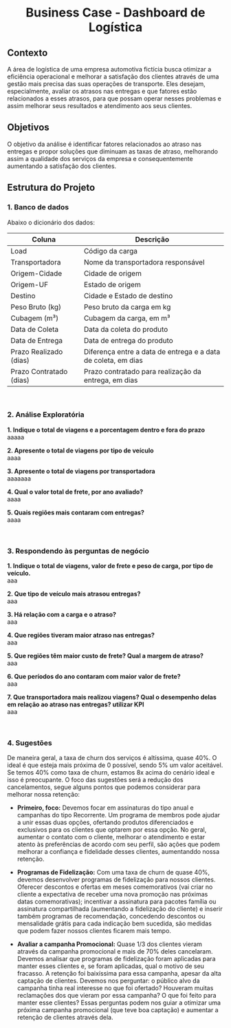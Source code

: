 <h1 align="center">Business Case - Dashboard de Logística</h1>

## Contexto
A área de logística de uma empresa automotiva fictícia busca otimizar a eficiência operacional e melhorar a satisfação dos clientes através de uma gestão mais precisa das suas operações de transporte. Eles desejam, especialmente, avaliar os atrasos nas entregas e que fatores estão relacionados a esses atrasos, para que possam operar nesses problemas e assim melhorar seus resultados e atendimento aos seus clientes.

## Objetivos
O objetivo da análise é identificar fatores relacionados ao atraso nas entregas e propor soluções que diminuam as taxas de atraso, melhorando assim a qualidade dos serviços da empresa e consequentemente aumentando a satisfação dos clientes.

## Estrutura do Projeto
### 1. Banco de dados
Abaixo o dicionário dos dados:

| Coluna | Descrição |
|--------|-----------|
| Load                    | Código da carga |
| Transportadora          | Nome da transportadora responsável |
| Origem-Cidade           | Cidade de origem |
| Origem-UF               | Estado de origem |
| Destino                 | Cidade e Estado de destino |
| Peso Bruto (kg)         | Peso bruto da carga em kg |
| Cubagem (m³)            | Cubagem da carga, em m³ |
| Data de Coleta          | Data da coleta do produto |
| Data de Entrega         | Data de entrega do produto |
| Prazo Realizado (dias)  | Diferença entre a data de entrega e a data de coleta, em dias |
| Prazo Contratado (dias) | Prazo contratado para realização da entrega, em dias |

<br>

### 2. Análise Exploratória

**1. Indique o total de viagens e a porcentagem dentro e fora do prazo**  
aaaaa

**2. Apresente o total de viagens por tipo de veículo**  
aaaa

**3. Apresente o total de viagens por transportadora**  
aaaaaaa

**4. Qual o valor total de frete, por ano avaliado?**  
aaaa

**5. Quais regiões mais contaram com entregas?**  
aaaa

<br>

### 3. Respondendo às perguntas de negócio

**1. Indique o total de viagens, valor de frete e peso de carga, por tipo de veículo.**  
aaa

**2. Que tipo de veículo mais atrasou entregas?**  
aaa

**3. Há relação com a carga e o atraso?**  
aaa

**4. Que regiões tiveram maior atraso nas entregas?**  
aaa

**5. Que regiões têm maior custo de frete? Qual a margem de atraso?**  
aaa

**6. Que períodos do ano contaram com maior valor de frete?**  
aaa

**7. Que transportadora mais realizou viagens? Qual o desempenho delas em relação ao atraso nas entregas? utilizar KPI**  
aaa


<br>

### 4. Sugestões
De maneira geral, a taxa de churn dos serviços é altíssima, quase 40%. O ideal é que esteja mais próxima de 0 possível, sendo 5% um valor aceitável. Se temos 40% como taxa de churn, estamos 8x acima do cenário ideal e isso é preocupante. O foco das sugestões será a redução dos cancelamentos, segue alguns pontos que podemos considerar para melhorar nossa retenção:

* **Primeiro, foco:** Devemos focar em assinaturas do tipo anual e campanhas do tipo Recorrente. Um programa de membros pode ajudar a unir essas duas opções, ofertando produtos diferenciados e exclusivos para os clientes que optarem por essa opção. No geral, aumentar o contato com o cliente, melhorar o atendimento e estar atento às preferências de acordo com seu perfil, são ações que podem melhorar a confiança e fidelidade desses clientes, aumentanddo nossa retenção.

* **Programas de Fidelização:** Com uma taxa de churn de quase 40%, devemos desenvolver programas de fidelização para nossos clientes. Oferecer descontos e ofertas em meses comemorativos (vai criar no cliente a expectativa de receber uma nova promoção nas próximas datas comemorativas); incentivar a assinatura para pacotes família ou assinatura compartilhada (aumentando a fidelização do cliente) e inserir também programas de recomendação, concedendo descontos ou mensalidade grátis para cada indicação bem sucedida, são medidas que podem fazer nossos clientes ficarem mais tempo.

* **Avaliar a campanha Promocional:**  Quase 1/3 dos clientes vieram através da campanha promocional e mais de 70% deles cancelaram. Devemos analisar que programas de fidelização foram aplicadas para manter esses clientes e, se foram aplicadas, qual o motivo de seu fracasso. A retenção foi baixíssima para essa campanha, apesar da alta captação de clientes. Devemos nos perguntar: o público alvo da campanha tinha real interesse no que foi ofertado? Houveram muitas reclamações dos que vieram por essa campanha? O que foi feito para manter esse clientes? Essas perguntas podem nos guiar a otimizar uma próxima campanha promocional (que teve boa captação) e aumentar a retenção de clientes através dela.
